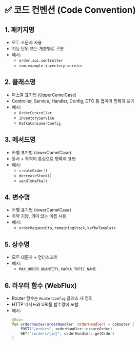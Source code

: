 # ✅ 코드 컨벤션 (Code Convention)

## 1. 패키지명
- 모두 소문자 사용
- 기능 단위 또는 계층별로 구분
- 예시:
    - `order.api.controller`
    - `com.example.inventory.service`

## 2. 클래스명
- 파스칼 표기법 (UpperCamelCase)
- Controller, Service, Handler, Config, DTO 등 접미어 명확히 표기
- 예시:
    - `OrderController`
    - `InventoryService`
    - `KafkaConsumerConfig`

## 3. 메서드명
- 카멜 표기법 (lowerCamelCase)
- 동사 + 목적어 중심으로 명확히 표현
- 예시:
    - `createOrder()`
    - `decreaseStock()`
    - `sendToKafka()`

## 4. 변수명
- 카멜 표기법 (lowerCamelCase)
- 축약 지양, 의미 있는 이름 사용
- 예시:
    - `orderRequestDto`, `remainingStock`, `kafkaTemplate`

## 5. 상수명
- 모두 대문자 + 언더스코어
- 예시:
    - `MAX_ORDER_QUANTITY`, `KAFKA_TOPIC_NAME`

## 6. 라우터 함수 (WebFlux)
- Router 함수는 `RouterConfig` 클래스 내 정의
- HTTP 메서드와 URI를 함수명에 포함
- 예시:
  ```kotlin
  @Bean
  fun orderRoutes(orderHandler: OrderHandler) = coRouter {
      POST("/orders", orderHandler::createOrder)
      GET("/orders/{id}", orderHandler::getOrder)
  }